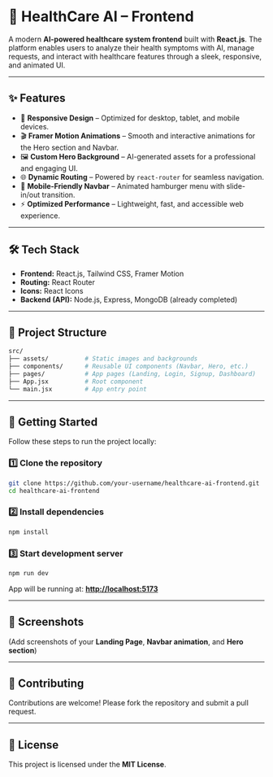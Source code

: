 # 🏥 HealthCare AI – Frontend

A modern **AI-powered healthcare system frontend** built with **React.js**. The platform enables users to analyze their health symptoms with AI, manage requests, and interact with healthcare features through a sleek, responsive, and animated UI.

---

## ✨ Features

- 🎨 **Responsive Design** – Optimized for desktop, tablet, and mobile devices.
- 🎬 **Framer Motion Animations** – Smooth and interactive animations for the Hero section and Navbar.
- 🖼️ **Custom Hero Background** – AI-generated assets for a professional and engaging UI.
- 🌐 **Dynamic Routing** – Powered by `react-router` for seamless navigation.
- 📱 **Mobile-Friendly Navbar** – Animated hamburger menu with slide-in/out transition.
- ⚡ **Optimized Performance** – Lightweight, fast, and accessible web experience.

---

## 🛠️ Tech Stack

- **Frontend:** React.js, Tailwind CSS, Framer Motion
- **Routing:** React Router
- **Icons:** React Icons
- **Backend (API):** Node.js, Express, MongoDB (already completed)

---

## 📂 Project Structure

```bash
src/
├── assets/          # Static images and backgrounds
├── components/      # Reusable UI components (Navbar, Hero, etc.)
├── pages/           # App pages (Landing, Login, Signup, Dashboard)
├── App.jsx          # Root component
└── main.jsx         # App entry point
```

---

## 🚀 Getting Started

Follow these steps to run the project locally:

### 1️⃣ Clone the repository

```bash
git clone https://github.com/your-username/healthcare-ai-frontend.git
cd healthcare-ai-frontend
```

### 2️⃣ Install dependencies

```bash
npm install
```

### 3️⃣ Start development server

```bash
npm run dev
```

App will be running at: **[http://localhost:5173](http://localhost:5173)**

---

## 📸 Screenshots

(Add screenshots of your **Landing Page**, **Navbar animation**, and **Hero section**)

---

## 🤝 Contributing

Contributions are welcome! Please fork the repository and submit a pull request.

---

## 📜 License

This project is licensed under the **MIT License**.
